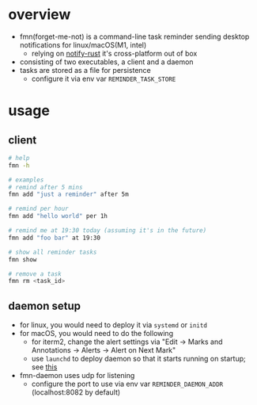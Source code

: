 # overview
- fmn(forget-me-not) is a command-line task reminder sending desktop notifications for linux/macOS(M1, intel)
  - relying on [notify-rust](https://github.com/hoodie/notify-rust) it's cross-platform out of box
- consisting of two executables, a client and a daemon
- tasks are stored as a file for persistence
  - configure it via env var `REMINDER_TASK_STORE`

# usage
## client
```bash
# help
fmn -h

# examples
# remind after 5 mins
fmn add "just a reminder" after 5m

# remind per hour
fmn add "hello world" per 1h

# remind me at 19:30 today (assuming it's in the future)
fmn add "foo bar" at 19:30

# show all reminder tasks
fmn show

# remove a task
fmn rm <task_id>
```

## daemon setup
- for linux, you would need to deploy it via `systemd` or `initd`
- for macOS, you would need to do the following
    - for iterm2, change the alert settings via "Edit -> Marks and Annotations -> Alerts -> Alert on Next Mark"
    - use `launchd` to deploy daemon so that it starts running on startup; see [this](https://support.apple.com/guide/terminal/script-management-with-launchd-apdc6c1077b-5d5d-4d35-9c19-60f2397b2369/mac)
- fmn-daemon uses udp for listening
  - configure the port to use via env var `REMINDER_DAEMON_ADDR` (localhost:8082 by default)
